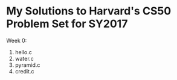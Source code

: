 # My Solutions to Harvard's CS50 Problem Set for SY2017

Week 0:
1. hello.c
2. water.c
3. pyramid.c
4. credit.c


